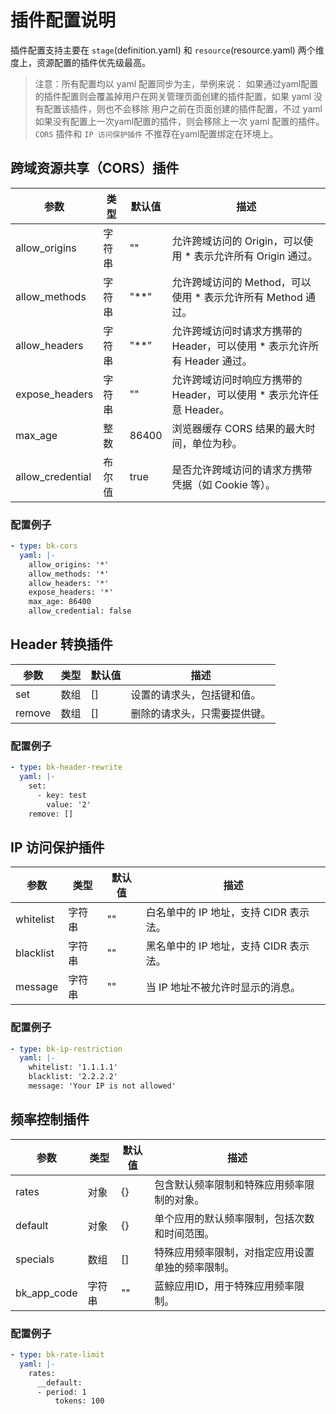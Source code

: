 # 插件配置说明
插件配置支持主要在 `stage`(definition.yaml) 和 `resource`(resource.yaml) 两个维度上，资源配置的插件优先级最高。
> 注意：所有配置均以 yaml 配置同步为主，举例来说： 如果通过yaml配置的插件配置则会覆盖掉用户在网关管理页面创建的插件配置，如果 yaml 没有配置该插件，则也不会移除
> 用户之前在页面创建的插件配置，不过 yaml 如果没有配置上一次yaml配置的插件，则会移除上一次 yaml 配置的插件。
> `CORS` 插件和 `IP 访问保护插件` 不推荐在yaml配置绑定在环境上。

## 跨域资源共享（CORS）插件

| 参数             | 类型   | 默认值 | 描述                                                         |
| ---------------- | ------ | ------ | ------------------------------------------------------------ |
| allow_origins    | 字符串 | ""     | 允许跨域访问的 Origin，可以使用 * 表示允许所有 Origin 通过。 |
| allow_methods    | 字符串 | "**"   | 允许跨域访问的 Method，可以使用 * 表示允许所有 Method 通过。 |
| allow_headers    | 字符串 | "**"   | 允许跨域访问时请求方携带的 Header，可以使用 * 表示允许所有 Header 通过。 |
| expose_headers   | 字符串 | ""     | 允许跨域访问时响应方携带的 Header，可以使用 * 表示允许任意 Header。 |
| max_age          | 整数   | 86400  | 浏览器缓存 CORS 结果的最大时间，单位为秒。                   |
| allow_credential | 布尔值 | true   | 是否允许跨域访问的请求方携带凭据（如 Cookie 等）。           |

### 配置例子

```yaml
- type: bk-cors
  yaml: |-
    allow_origins: '*'
    allow_methods: '*'
    allow_headers: '*'
    expose_headers: '*'
    max_age: 86400
    allow_credential: false
```

## Header 转换插件

| 参数   | 类型 | 默认值 | 描述                         |
| ------ | ---- | ------ | ---------------------------- |
| set    | 数组 | []     | 设置的请求头，包括键和值。   |
| remove | 数组 | []     | 删除的请求头，只需要提供键。 |

### 配置例子

```yaml
- type: bk-header-rewrite
  yaml: |-
    set:
      - key: test
        value: '2'
    remove: []
```

## IP 访问保护插件

| 参数      | 类型   | 默认值 | 描述                                   |
| --------- | ------ | ------ | -------------------------------------- |
| whitelist | 字符串 | ""     | 白名单中的 IP 地址，支持 CIDR 表示法。 |
| blacklist | 字符串 | ""     | 黑名单中的 IP 地址，支持 CIDR 表示法。 |
| message   | 字符串 | ""     | 当 IP 地址不被允许时显示的消息。       |

### 配置例子

```yaml
- type: bk-ip-restriction
  yaml: |-
    whitelist: '1.1.1.1'
    blacklist: '2.2.2.2'
    message: 'Your IP is not allowed'
```

## 频率控制插件

| 参数        | 类型   | 默认值 | 描述                                             |
| ----------- | ------ | ------ | ------------------------------------------------ |
| rates       | 对象   | {}     | 包含默认频率限制和特殊应用频率限制的对象。       |
| default     | 对象   | {}     | 单个应用的默认频率限制，包括次数和时间范围。     |
| specials    | 数组   | []     | 特殊应用频率限制，对指定应用设置单独的频率限制。 |
| bk_app_code | 字符串 | ""     | 蓝鲸应用ID，用于特殊应用频率限制。               |

### 配置例子

```yaml
- type: bk-rate-limit
  yaml: |-
    rates:
      __default:
      - period: 1
          tokens: 100
```
